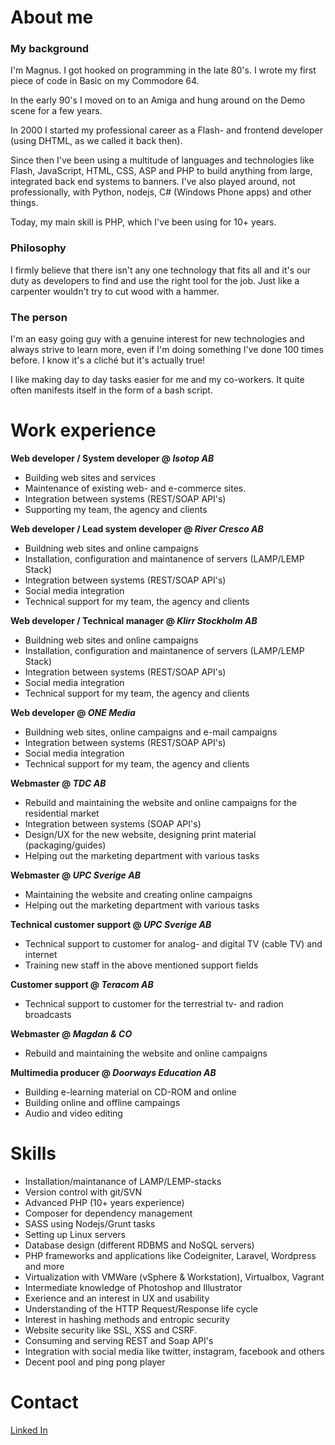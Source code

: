 # About me
<!--section:[About me]-->

### My background
I'm Magnus. I got hooked on programming in the late 80's. I wrote my first piece of code in Basic on my Commodore 64.

In the early 90's I moved on to an Amiga and hung around on the Demo scene for a few years.

In 2000 I started my professional career as a Flash- and frontend developer (using DHTML, as we called it back then).

Since then I've been using a multitude of languages and technologies like Flash, JavaScript, HTML, CSS, ASP and PHP to build anything from large, integrated back end systems to banners. I've also played around, not professionally, with Python, nodejs, C# (Windows Phone apps) and other things.

Today, my main skill is PHP, which I've been using for 10+ years.

### Philosophy
I firmly believe that there isn't any one technology that fits all and it's our duty as developers to find and use the right tool for the job. Just like a carpenter wouldn't try to cut wood with a hammer.

### The person
I'm an easy going guy with a genuine interest for new technologies and always strive to learn more, even if I'm doing something I've done 100 times before. I know it's a cliché but it's actually true!

I like making day to day tasks easier for me and my co-workers. It quite often manifests itself in the form of a bash script.

# Work experience
<!--section:[Work experience]-->

__Web developer / System developer @ *Isotop AB*__

* Building web sites and services
* Maintenance of existing web- and e-commerce sites.
* Integration between systems (REST/SOAP API's)
* Supporting my team, the agency and clients

__Web developer / Lead system developer @ *River Cresco AB*__

* Buildning web sites and online campaigns
* Installation, configuration and maintanence of servers (LAMP/LEMP Stack)
* Integration between systems (REST/SOAP API's)
* Social media integration
* Technical support for my team, the agency and clients

__Web developer / Technical manager @ *Klirr Stockholm AB*__

* Buildning web sites and online campaigns
* Installation, configuration and maintanence of servers (LAMP/LEMP Stack)
* Integration between systems (REST/SOAP API's)
* Social media integration
* Technical support for my team, the agency and clients

__Web developer @ *ONE Media*__

* Buildning web sites, online campaigns and e-mail campaigns
* Integration between systems (REST/SOAP API's)
* Social media integration
* Technical support for my team, the agency and clients

__Webmaster @ *TDC AB*__

* Rebuild and maintaining the website and online campaigns for the residential market
* Integration between systems (SOAP API's)
* Design/UX for the new website, designing print material (packaging/guides)
* Helping out the marketing department with various tasks

__Webmaster @ *UPC Sverige AB*__

* Maintaining the website and creating online campaigns
* Helping out the marketing department with various tasks

__Technical customer support @ *UPC Sverige AB*__

* Technical support to customer for analog- and digital TV (cable TV) and internet
* Training new staff in the above mentioned support fields

__Customer support @ *Teracom AB*__

* Technical support to customer for the terrestrial tv- and radion broadcasts

__Webmaster @ *Magdan & CO*__

* Rebuild and maintaining the website and online campaigns

__Multimedia producer @ *Doorways Education AB*__

* Building e-learning material on CD-ROM and online
* Building online and offline campaings
* Audio and video editing


# Skills

* Installation/maintanance of LAMP/LEMP-stacks
* Version control with git/SVN
* Advanced PHP (10+ years experience)
* Composer for dependency management
* SASS using Nodejs/Grunt tasks
* Setting up Linux servers
* Database design (different RDBMS and NoSQL servers)
* PHP frameworks and applications like Codeigniter, Laravel, Wordpress and more
* Virtualization with VMWare (vSphere & Workstation), Virtualbox, Vagrant
* Intermediate knowledge of Photoshop and Illustrator
* Exerience and an interest in UX and usability
* Understanding of the HTTP Request/Response life cycle
* Interest in hashing methods and entropic security
* Website security like SSL, XSS and CSRF.
* Consuming and serving REST and Soap API's
* Integration with social media like twitter, instagram, facebook and others
* Decent pool and ping pong player

# Contact
[Linked In](https://se.linkedin.com/in/iammange)
